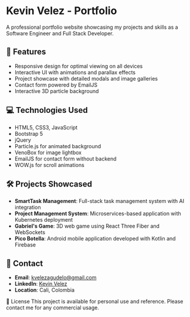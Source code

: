 # Kevin Velez - Portfolio

A professional portfolio website showcasing my projects and skills as a Software Engineer and Full Stack Developer.

## 🚀 Features

- Responsive design for optimal viewing on all devices
- Interactive UI with animations and parallax effects
- Project showcase with detailed modals and image galleries
- Contact form powered by EmailJS
- Interactive 3D particle background

## 💻 Technologies Used

- HTML5, CSS3, JavaScript
- Bootstrap 5
- jQuery
- Particle.js for animated background
- VenoBox for image lightbox
- EmailJS for contact form without backend
- WOW.js for scroll animations

## 🛠️ Projects Showcased

- **SmartTask Management**: Full-stack task management system with AI integration
- **Project Management System**: Microservices-based application with Kubernetes deployment
- **Gabriel's Game**: 3D web game using React Three Fiber and WebSockets
- **Pico Botella**: Android mobile application developed with Kotlin and Firebase

## 📧 Contact

- **Email**: kvelezagudelo@gmail.com
- **LinkedIn**: [Kevin Velez](https://www.linkedin.com/in/kevinveleza2a3b823a/)
- **Location**: Cali, Colombia

📝 License
This project is available for personal use and reference. Please contact me for any commercial usage.